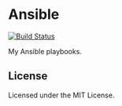 # Ansible

[![Build Status][1]](https://travis-ci.org/sestrella/ansible)

My Ansible playbooks.

## License

Licensed under the MIT License.

[1]: https://travis-ci.org/sestrella/ansible.svg?branch=master
